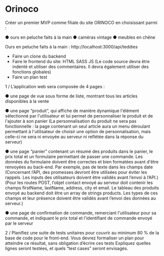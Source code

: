 # Orinoco #

Créer un premier MVP comme filiale du site ORINOCO
en choisissant parmi :

● ours en peluche faits à la main 
● caméras vintage 
● meubles en chêne

Ours en peluche faits à la main :       http://localhost:3000/api/teddies

- Faire un clone du backend
- Faire le frontend du site:
            HTML
            SASS
            JS
(Le code source devra être indenté et utiliser des commentaires. Il devra
également utiliser des fonctions globales)
- Faire un plan test

1 / L’application web sera composée de 4 pages :

● une page de vue sous forme de liste, montrant tous les articles disponibles
à la vente 

● une page “produit”, qui affiche de manière dynamique l'élément
sélectionné par l'utilisateur et lui permet de personnaliser le produit et de
l'ajouter à son panier 
(La personnalisation du produit ne sera pas fonctionnelle : la page
contenant un seul article aura un menu déroulant permettant à l'utilisateur de choisir une option de personnalisation, mais celle-ci ne sera ni envoyée au serveur
ni reflétée dans la réponse du serveur)

● une page “panier” contenant un résumé des produits dans le panier, le prix
total et un formulaire permettant de passer une commande. Les données
du formulaire doivent être correctes et bien formatées avant d'être
renvoyées au back-end. Par exemple, pas de texte dans les champs date 
(Concernant l’API, des promesses devront être utilisées pour éviter les rappels.
Les inputs des utilisateurs doivent être validés avant l’envoi à l’API.)
(Pour les routes POST, l’objet contact envoyé au serveur doit contenir les champs
firstName, lastName, address, city et email. Le tableau des produits envoyé au
backend doit être un array de strings products. Les types de ces champs et leur
présence doivent être validés avant l’envoi des données au serveur.)

● une page de confirmation de commande, remerciant l'utilisateur pour sa
commande, et indiquant le prix total et l'identifiant de commande envoyé
par le serveur

2 / Planifiez une suite de tests unitaires pour couvrir au minimum 80 % de la base de
code pour le front-end. Vous devrez formaliser un plan pour atteindre ce résultat,
sans obligation d’écrire ces tests Expliquez quelles lignes seront testées, et quels “test cases” seront envisagés.




